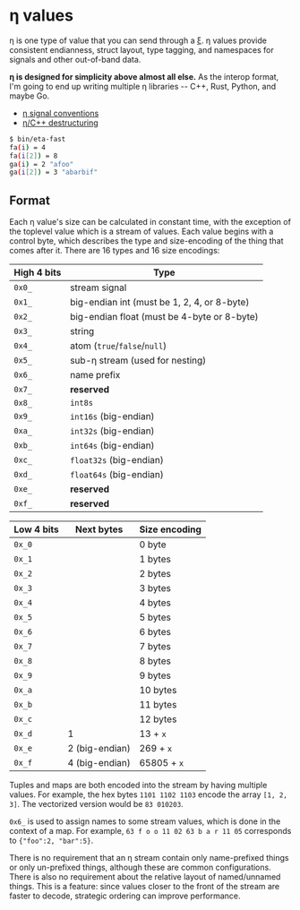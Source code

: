 # η values
η is one type of value that you can send through a [ξ](xi.md). η values provide consistent endianness, struct layout, type tagging, and namespaces for signals and other out-of-band data.

**η is designed for simplicity above almost all else.** As the interop format, I'm going to end up writing multiple η libraries -- C++, Rust, Python, and maybe Go.

+ [η signal conventions](eta-signals.md)
+ [η/C++ destructuring](eta-cpp.md)

```bash
$ bin/eta-fast
fa(i) = 4
fa(i[2]) = 8
ga(i) = 2 "afoo"
ga(i[2]) = 3 "abarbif"
```


## Format
Each η value's size can be calculated in constant time, with the exception of the toplevel value which is a stream of values. Each value begins with a control byte, which describes the type and size-encoding of the thing that comes after it. There are 16 types and 16 size encodings:

| High 4 bits | Type                                        |
|-------------|---------------------------------------------|
| `0x0_`      | stream signal                               |
| `0x1_`      | big-endian int (must be 1, 2, 4, or 8-byte) |
| `0x2_`      | big-endian float (must be 4-byte or 8-byte) |
| `0x3_`      | string                                      |
| `0x4_`      | atom (`true`/`false`/`null`)                |
| `0x5_`      | sub-η stream (used for nesting)             |
| `0x6_`      | name prefix                                 |
| `0x7_`      | **reserved**                                |
| `0x8_`      | `int8s`                                     |
| `0x9_`      | `int16s` (big-endian)                       |
| `0xa_`      | `int32s` (big-endian)                       |
| `0xb_`      | `int64s` (big-endian)                       |
| `0xc_`      | `float32s` (big-endian)                     |
| `0xd_`      | `float64s` (big-endian)                     |
| `0xe_`      | **reserved**                                |
| `0xf_`      | **reserved**                                |

| Low 4 bits | Next bytes     | Size encoding |
|------------|----------------|---------------|
| `0x_0`     |                | 0 byte        |
| `0x_1`     |                | 1 bytes       |
| `0x_2`     |                | 2 bytes       |
| `0x_3`     |                | 3 bytes       |
| `0x_4`     |                | 4 bytes       |
| `0x_5`     |                | 5 bytes       |
| `0x_6`     |                | 6 bytes       |
| `0x_7`     |                | 7 bytes       |
| `0x_8`     |                | 8 bytes       |
| `0x_9`     |                | 9 bytes       |
| `0x_a`     |                | 10 bytes      |
| `0x_b`     |                | 11 bytes      |
| `0x_c`     |                | 12 bytes      |
| `0x_d`     | 1              | 13 + `x`      |
| `0x_e`     | 2 (big-endian) | 269 + `x`     |
| `0x_f`     | 4 (big-endian) | 65805 + `x`   |

Tuples and maps are both encoded into the stream by having multiple values. For example, the hex bytes `1101 1102 1103` encode the array `[1, 2, 3]`. The vectorized version would be `83 010203`.

`0x6_` is used to assign names to some stream values, which is done in the context of a map. For example, `63 f o o 11 02 63 b a r 11 05` corresponds to `{"foo":2, "bar":5}`.

There is no requirement that an η stream contain only name-prefixed things or only un-prefixed things, although these are common configurations. There is also no requirement about the relative layout of named/unnamed things. This is a feature: since values closer to the front of the stream are faster to decode, strategic ordering can improve performance.
